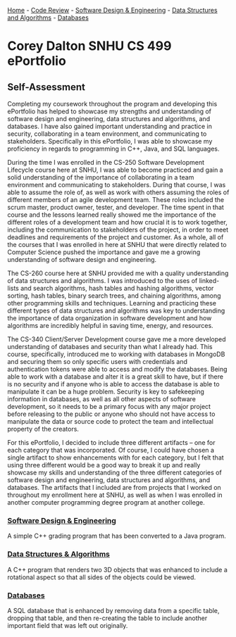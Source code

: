 [Home](README.md) - [Code Review](CodeReview.md) - [Software Design & Engineering](SoftwareDesign&Engineering.md) - [Data Structures and Algorithms](Algorithms&DataStructures.md) - [Databases](Databases.md)

# Corey Dalton SNHU CS 499 ePortfolio

## Self-Assessment

Completing my coursework throughout the program and developing this ePortfolio has helped to showcase my strengths and understanding of software design and engineering, data structures and algorithms, and databases. I have also gained important understanding and practice in security, collaborating in a team environment, and communicating to stakeholders. Specifically in this ePortfolio, I was able to showcase my proficiency in regards to programming in C++, Java, and SQL languages. 

During the time I was enrolled in the CS-250 Software Development Lifecycle course here at SNHU, I was able to become practiced and gain a solid understanding of the importance of collaborating in a team environment and communicating to stakeholders. During that course, I was able to assume the role of, as well as work with others assuming the roles of different members of an agile development team. These roles included the scrum master, product owner, tester, and developer. The time spent in that course and the lessons learned really showed me the importance of the different roles of a development team and how crucial it is to work together, including the communication to stakeholders of the project, in order to meet deadlines and requirements of the project and customer. As a whole, all of the courses that I was enrolled in here at SNHU that were directly related to Computer Science pushed the importance and gave me a growing understanding of software design and engineering.

The CS-260 course here at SNHU provided me with a quality understanding of data structures and algorithms. I was introduced to the uses of linked-lists and search algorithms, hash tables and hashing algorithms, vector sorting, hash tables, binary search trees, and chaining algorithms, among other programming skills and techniques. Learning and practicing these different types of data structures and algorithms was key to understanding the importance of data organization in software development and how algorithms are incredibly helpful in saving time, energy, and resources. 

The CS-340 Client/Server Development course gave me a more developed understanding of databases and security than what I already had. This course, specifically, introduced me to working with databases in MongoDB and securing them so only specific users with credentials and authentication tokens were able to access and modify the databases. Being able to work with a database and alter it is a great skill to have, but if there is no security and if anyone who is able to access the database is able to manipulate it can be a huge problem. Security is key to safekeeping information in databases, as well as all other aspects of software development, so it needs to be a primary focus with any major project before releasing to the public or anyone who should not have access to manipulate the data or source code to protect the team and intellectual property of the creators. 

For this ePortfolio, I decided to include three different artifacts – one for each category that was incorporated. Of course, I could have chosen a single artifact to show enhancements with for each category, but I felt that using three different would be a good way to break it up and really showcase my skills and understanding of the three different categories of software design and engineering, data structures and algorithms, and databases. The artifacts that I included are from projects that I worked on throughout my enrollment here at SNHU, as well as when I was enrolled in another computer programming degree program at another college. 

### [Software Design & Engineering](SoftwareDesign&Engineering.md)
A simple C++ grading program that has been converted to a Java program.

### [Data Structures & Algorithms](Algorithms&DataStructure.md)
A C++ program that renders two 3D objects that was enhanced to include a rotational aspect so that all sides of the objects could be viewed.

### [Databases](Databases.md)
A SQL database that is enhanced by removing data from a specific table, dropping that table, and then re-creating the table to include another important field that was left out originally.
